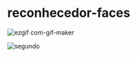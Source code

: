 # reconhecedor-faces


![ezgif com-gif-maker](https://user-images.githubusercontent.com/59482366/202812387-4aade68e-29ef-4e8f-900f-6e65de187cc9.gif)



![segundo](https://user-images.githubusercontent.com/59482366/202812401-ded45395-deb0-49d9-a6cd-d193d4e0c800.gif)
